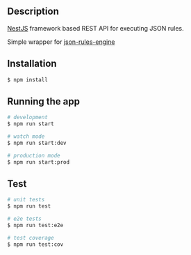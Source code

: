 ## Description

[NestJS](https://github.com/nestjs/nest) framework based REST API for executing JSON rules.

Simple wrapper for [json-rules-engine](https://github.com/CacheControl/json-rules-engine)

## Installation

```bash
$ npm install
```

## Running the app

```bash
# development
$ npm run start

# watch mode
$ npm run start:dev

# production mode
$ npm run start:prod
```

## Test

```bash
# unit tests
$ npm run test

# e2e tests
$ npm run test:e2e

# test coverage
$ npm run test:cov
```
